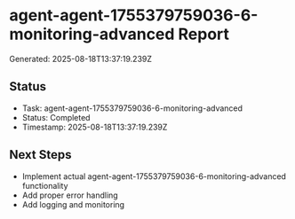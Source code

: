 # agent-agent-1755379759036-6-monitoring-advanced Report

Generated: 2025-08-18T13:37:19.239Z

## Status
- Task: agent-agent-1755379759036-6-monitoring-advanced
- Status: Completed
- Timestamp: 2025-08-18T13:37:19.239Z

## Next Steps
- Implement actual agent-agent-1755379759036-6-monitoring-advanced functionality
- Add proper error handling
- Add logging and monitoring
